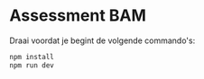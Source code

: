 # Assessment BAM

Draai voordat je begint de volgende commando's:

```bash
npm install
npm run dev
```